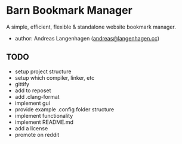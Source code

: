 # Barn Bookmark Manager
A simple, efficient, flexible & standalone website bookmark manager.

- author: Andreas Langenhagen (andreas@langenhagen.cc)


## TODO
- setup project structure
- setup which compiler, linker, etc
- gittify
- add to reposet
- add .clang-format
- implement gui
- provide example .config folder structure
- implement functionality
- implement README.md
- add a license
- promote on reddit
